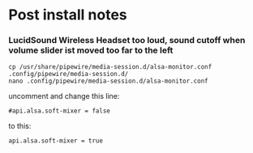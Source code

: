 # Post install notes

### LucidSound Wireless Headset too loud, sound cutoff when volume slider ist moved too far to the left
````
cp /usr/share/pipewire/media-session.d/alsa-monitor.conf .config/pipewire/media-session.d/
nano .config/pipewire/media-session.d/alsa-monitor.conf
````

uncomment and change this line:
````
#api.alsa.soft-mixer = false
````
to this:
````
api.alsa.soft-mixer = true
````
